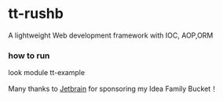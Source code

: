 # tt-rushb
A lightweight Web development framework with IOC, AOP,ORM

### how to run
look module tt-example

Many thanks to  [Jetbrain](https://www.jetbrains.com/?from=windows) for sponsoring my Idea Family Bucket！

